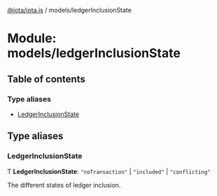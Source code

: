 [@iota/iota.js](../README.md) / models/ledgerInclusionState

# Module: models/ledgerInclusionState

## Table of contents

### Type aliases

- [LedgerInclusionState](models_ledgerinclusionstate.md#ledgerinclusionstate)

## Type aliases

### LedgerInclusionState

Ƭ **LedgerInclusionState**: ``"noTransaction"`` \| ``"included"`` \| ``"conflicting"``

The different states of ledger inclusion.
